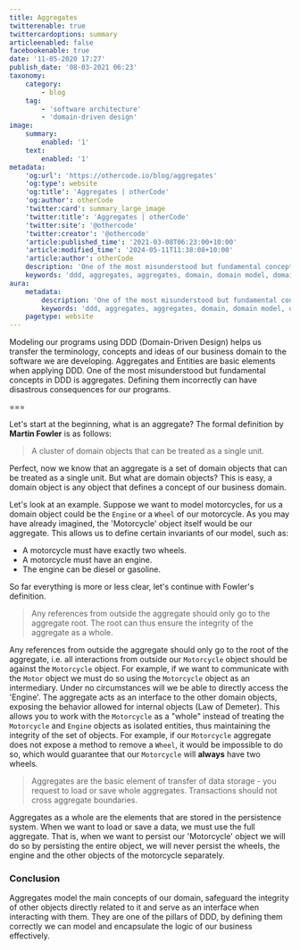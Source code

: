 ```yaml
---
title: Aggregates
twitterenable: true
twittercardoptions: summary
articleenabled: false
facebookenable: true
date: '11-05-2020 17:27'
publish_date: '08-03-2021 06:23'
taxonomy:
    category:
        - blog
    tag:
        - 'software architecture'
        - 'domain-driven design'
image:
    summary:
        enabled: '1'
    text:
        enabled: '1'
metadata:
    'og:url': 'https://othercode.io/blog/aggregates'
    'og:type': website
    'og:title': 'Aggregates | otherCode'
    'og:author': otherCode
    'twitter:card': summary_large_image
    'twitter:title': 'Aggregates | otherCode'
    'twitter:site': '@othercode'
    'twitter:creator': '@othercode'
    'article:published_time': '2021-03-08T06:23:00+10:00'
    'article:modified_time': '2024-05-11T11:38:08+10:00'
    'article:author': otherCode
    description: 'One of the most misunderstood but fundamental concepts in DDD is aggregates. Defining them incorrectly can have disastrous consequences for our programs.'
    keywords: 'ddd, aggregates, aggregates, domain, domain model, domain model, model'
aura:
    metadata:
        description: 'One of the most misunderstood but fundamental concepts in DDD is aggregates. Defining them incorrectly can have disastrous consequences for our programs.'
        keywords: 'ddd, aggregates, aggregates, domain, domain model, domain model, model'
    pagetype: website
---
```


Modeling our programs using DDD (Domain-Driven Design) helps us transfer the terminology, concepts and ideas of our business domain to the software we are developing. Aggregates and Entities are basic elements when applying DDD. One of the most misunderstood but fundamental concepts in DDD is aggregates. Defining them incorrectly can have disastrous consequences for our programs.

===

Let's start at the beginning, what is an aggregate? The formal definition by **Martin Fowler** is as follows:

> A cluster of domain objects that can be treated as a single unit.

Perfect, now we know that an aggregate is a set of domain objects that can be treated as a single unit. But what are domain objects? This is easy, a domain object is any object that defines a concept of our business domain.

Let's look at an example. Suppose we want to model motorcycles, for us a domain object could be the `Engine` or a `Wheel` of our motorcycle. As you may have already imagined, the 'Motorcycle' object itself would be our aggregate. This allows us to define certain invariants of our model, such as:

- A motorcycle must have exactly two wheels.
- A motorcycle must have an engine.
- The engine can be diesel or gasoline.

So far everything is more or less clear, let's continue with Fowler's definition.

> Any references from outside the aggregate should only go to the aggregate root. The root can thus ensure the integrity of the aggregate as a whole.

Any references from outside the aggregate should only go to the root of the aggregate, i.e. all interactions from outside our `Motorcycle` object should be against the `Motorcycle` object. For example, if we want to communicate with the `Motor` object we must do so using the `Motorcycle` object as an intermediary. Under no circumstances will we be able to directly access the 'Engine'. The aggregate acts as an interface to the other domain objects, exposing the behavior allowed for internal objects (Law of Demeter). This allows you to work with the `Motorcycle` as a "whole" instead of treating the `Motorcycle` and `Engine` objects as isolated entities, thus maintaining the integrity of the set of objects. For example, if our `Motorcycle` aggregate does not expose a method to remove a `Wheel`, it would be impossible to do so, which would guarantee that our `Motorcycle` will **always** have two wheels.

> Aggregates are the basic element of transfer of data storage - you request to load or save whole aggregates. Transactions should not cross aggregate boundaries.

Aggregates as a whole are the elements that are stored in the persistence system. When we want to load or save a data, we must use the full aggregate. That is, when we want to persist our 'Motorcycle' object we will do so by persisting the entire object, we will never persist the wheels, the engine and the other objects of the motorcycle separately.

### Conclusion

Aggregates model the main concepts of our domain, safeguard the integrity of other objects directly related to it and serve as an interface when interacting with them. They are one of the pillars of DDD, by defining them correctly we can model and encapsulate the logic of our business effectively.